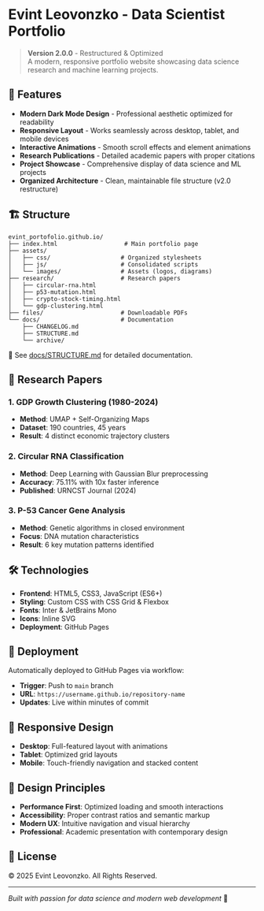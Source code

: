 # Evint Leovonzko - Data Scientist Portfolio

> **Version 2.0.0** - Restructured & Optimized  
> A modern, responsive portfolio website showcasing data science research and machine learning projects.

## 🎯 Features

- **Modern Dark Mode Design** - Professional aesthetic optimized for readability
- **Responsive Layout** - Works seamlessly across desktop, tablet, and mobile devices
- **Interactive Animations** - Smooth scroll effects and element animations
- **Research Publications** - Detailed academic papers with proper citations
- **Project Showcase** - Comprehensive display of data science and ML projects
- **Organized Architecture** - Clean, maintainable file structure (v2.0 restructure)

## 🏗️ Structure

```
evint_portofolio.github.io/
├── index.html                   # Main portfolio page
├── assets/
│   ├── css/                    # Organized stylesheets
│   ├── js/                     # Consolidated scripts
│   └── images/                 # Assets (logos, diagrams)
├── research/                   # Research papers
│   ├── circular-rna.html
│   ├── p53-mutation.html
│   ├── crypto-stock-timing.html
│   └── gdp-clustering.html
├── files/                      # Downloadable PDFs
└── docs/                       # Documentation
    ├── CHANGELOG.md
    ├── STRUCTURE.md
    └── archive/
```

📖 See [docs/STRUCTURE.md](docs/STRUCTURE.md) for detailed documentation.

## 🔬 Research Papers

### 1. GDP Growth Clustering (1980-2024)
- **Method**: UMAP + Self-Organizing Maps
- **Dataset**: 190 countries, 45 years
- **Result**: 4 distinct economic trajectory clusters

### 2. Circular RNA Classification
- **Method**: Deep Learning with Gaussian Blur preprocessing
- **Accuracy**: 75.11% with 10x faster inference
- **Published**: URNCST Journal (2024)

### 3. P-53 Cancer Gene Analysis
- **Method**: Genetic algorithms in closed environment
- **Focus**: DNA mutation characteristics
- **Result**: 6 key mutation patterns identified

## 🛠️ Technologies

- **Frontend**: HTML5, CSS3, JavaScript (ES6+)
- **Styling**: Custom CSS with CSS Grid & Flexbox
- **Fonts**: Inter & JetBrains Mono
- **Icons**: Inline SVG
- **Deployment**: GitHub Pages

## 🚀 Deployment

Automatically deployed to GitHub Pages via workflow:
- **Trigger**: Push to `main` branch
- **URL**: `https://username.github.io/repository-name`
- **Updates**: Live within minutes of commit

## 📱 Responsive Design

- **Desktop**: Full-featured layout with animations
- **Tablet**: Optimized grid layouts
- **Mobile**: Touch-friendly navigation and stacked content

## 🎨 Design Principles

- **Performance First**: Optimized loading and smooth interactions
- **Accessibility**: Proper contrast ratios and semantic markup
- **Modern UX**: Intuitive navigation and visual hierarchy
- **Professional**: Academic presentation with contemporary design

## 📄 License

© 2025 Evint Leovonzko. All Rights Reserved.

---

*Built with passion for data science and modern web development* 🚀